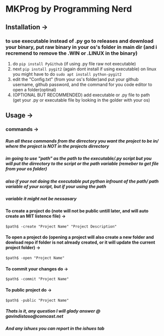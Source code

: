 # MKProg by Programming Nerd


## Installation ->

### to use executable instead of .py go to releases and download your binary, put raw binary in your os's folder in main dir (and i recremend to remove the .WIN or .LINUX in the binary)

1. do ```pip install PyGithub``` (if using .py file raw not executable)
2. next ```pip install pygit2``` (again dont install if using executable) on linux you might have to do ```sudo apt install python-pygit2```
3. edit the "Config.txt" (from your os's folder)and put your github username, github password, and the command for you code editor to open a folder(optinal)
4. (OPTIONAL BUT RECOMMENDED) add executable or .py file to path (get your .py or executable file by looking in the golder with your os)


## Usage ->

### commands ->
##### Run all these commands from the dirrectory you want the project to be in/ where the project is NOT in the projects dirrectory

##### im going to use "$path$" as the path to the executable/.py script but you will put the dirrectory to the script or the path variable (remeber to get file from your os folder)



##### also if your not doing the executable put python infrount of the path/ path variable of your script, but if your using the path
##### variable it might not be nessasary



#### To create a project do (note will not be public untill later, and will auto create an MIT listence file) ->
```$path$ -create "Project Name" "Project Description" ```

#### To open a project do (opening a project will also create a new folder and dowload repo if folder is not already created, or it will update the current project folder) ->
```$path$ -open "Project Name"```

#### To commit your changes do ->
```$path$ -commit "Project Name"```

#### To public project do ->
```$path$ -public "Project Name"```






##### Thats is it, any question I will glady answer @ __gavindistaso@comcast.net__ 

##### And any ishues you can report in the ishues tab